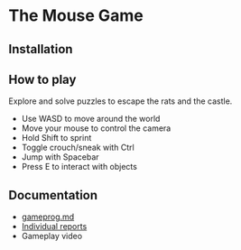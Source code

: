# The Mouse Game

## Installation


## How to play
Explore and solve puzzles to escape the rats and the castle.
- Use WASD to move around the world
- Move your mouse to control the camera
- Hold Shift to sprint
- Toggle crouch/sneak with Ctrl
- Jump with Spacebar
- Press E to interact with objects

## Documentation
- [gameprog.md](https://github.com/idarlm/imt3603-project/blob/247e600c9ffb8b3656a2ee7520f03253f70c343c/gameprog.md)
- [Individual reports](https://github.com/idarlm/imt3603-project/tree/247e600c9ffb8b3656a2ee7520f03253f70c343c/Reports)
- Gameplay video


